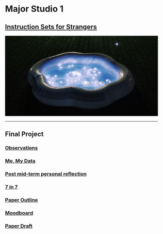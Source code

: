 # Major Studio 1

## [Instruction Sets for Strangers](InstructionSetsForStrangers.md)
<img src="Imgs_InstructionSets/cloud.jpeg" width="1000">

----------------------------------------------------------------------

## Final Project

### [Observations](Observations.md)

### [Me, My Data](MeMyData.md)

### [Post mid-term personal reflection](PostMidtermPersonalReflection.md)

### [7 in 7](7in7.md)

### [Paper Outline](PaperOutline.md)

### [Moodboard](Moodboard.md)

### [Paper Draft](https://drive.google.com/file/d/1nul94Q7Mgk-i5r6fuFd8DI2rTdUzwCrA/view?usp=sharing)
